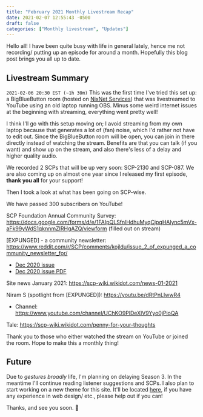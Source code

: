 ```yaml
---
title: "February 2021 Monthly Livestream Recap"
date: 2021-02-07 12:55:43 -0500
draft: false
categories: ["Monthly livestream", "Updates"]
---
```


Hello all! I have been quite busy with life in general lately, hence me not recording/ putting up an episode for around a month. Hopefully this blog post brings you all up to date.

## Livestream Summary

`2021-02-06 20:30 EST (~1h 30m)` This was the first time I've tried this set up: a BigBlueButton room (hosted on [NixNet Services](https://nixnet.services)) that was livestreamed to YouTube using an old laptop running OBS. Minus some weird internet issues at the beginning with streaming, everything went pretty well!

I think I'll go with this setup moving on; I avoid streaming from my own laptop because that generates a lot of (fan) noise, which I'd rather not have to edit out. Since the BigBlueButton room will be open, you can join in there directly instead of watching the stream. Benefits are that you can talk (if you want) and show up on the stream, and also there's less of a delay and higher quality audio.

We recorded 2 SCPs that will be up very soon: SCP-2130 and SCP-087. We are also coming up on almost one year since I released my first episode, **thank you all** for your support!

Then I took a look at what has been going on SCP-wise.

We have passed 300 subscribers on YouTube!

SCP Foundation Annual Community Survey: https://docs.google.com/forms/d/e/1FAIpQLSfnlHdhuMyqCjpqHAlync5mVx-aFk99yWdS1qknnmZIRHgAZQ/viewform (filled out on stream)

[EXPUNGED] - a community newsletter: https://www.reddit.com/r/SCP/comments/kojldu/issue_2_of_expunged_a_community_newsletter_for/

- [Dec 2020 issue](https://www.canva.com/design/DAEQiEe_Yrc/BTGfjzpDWYMtL6_0girzgw/view)
- [Dec 2020 issue PDF](http://scptestwiki.wdfiles.com/local--files/expunged-hosting/DEC2020.pdf)

Site news January 2021: https://scp-wiki.wikidot.com/news-01-2021

Niram S (spotlight from [EXPUNGED]): ​https://youtu.be/dRtPnLIwwR4

- Channel: https://www.youtube.com/channel/UChKO9PlDeXlV9Yyo0jPioQA

Tale: https://scp-wiki.wikidot.com/penny-for-your-thoughts

Thank you to those who either watched the stream on YouTube or joined the room. Hope to make this a monthly thing!

## Future

Due to *gestures broadly* life, I'm planning on delaying Season 3. In the meantime I'll continue reading listener suggestions and SCPs. I also plan to start working on a new theme for this site. It'll be located [here](https://github.com/scpaudioarchive/theme), if you have any experience in web design/ etc., please help out if you can!

Thanks, and see you soon. 🖤
